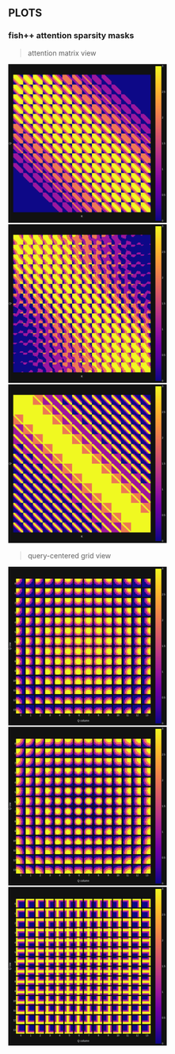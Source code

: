 ## PLOTS

### fish++ attention sparsity masks

> attention matrix view
<p float="left" align="left">
<img src="images/mask_dist_hl4.png" width="320" />
<img src="images/mask_distq_hl4.png" width="320" />
<img src="images/mask_cross_hl4.png" width="320" />
<!-- <img src="images/mask_crossq_hl4.png" width="320" /> -->
</p>

> query-centered grid view
<p float="left" align="left">
<img src="images/mask_grid_dist_hl4.png" width="320" />
<img src="images/mask_grid_distq_hl4.png" width="320" />
<img src="images/mask_grid_cross_hl4.png" width="320" />
</p>
